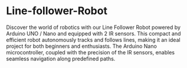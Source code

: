 # Line-follower-Robot
Discover the world of robotics with our Line Follower Robot powered by Arduino UNO / Nano and equipped with 2 IR sensors. This compact and efficient robot autonomously tracks and follows lines, making it an ideal project for both beginners and enthusiasts. The Arduino Nano microcontroller, coupled with the precision of the IR sensors, enables seamless navigation along predefined paths.
